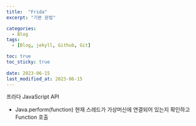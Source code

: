 ```yaml
---
title:  "Frida"
excerpt: "기본 문법"

categories:
  - Blog
tags:
  - [Blog, jekyll, Github, Git]

toc: true
toc_sticky: true
 
date: 2023-06-15
last_modified_at: 2023-06-15
---
```


프라다 JavaScript API
- Java.perform(function)
  현재 스레드가 가상머신에 연결되어 있는지 확인하고 Function 호출







